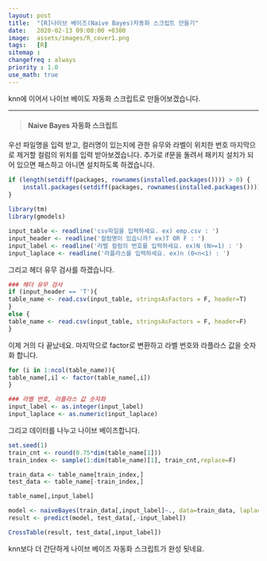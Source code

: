 ```yaml
---
layout: post
title:  "[R]나이브 베이즈(Naive Bayes)자동화 스크립트 만들기"
date:   2020-02-13 09:00:00 +0300
image:  assets/images/R_cover1.png
tags:   [R]
sitemap :
changefreq : always
priority : 1.0
use_math: true
---
```


knn에 이어서 나이브 베이도 자동화 스크립트로 만들어보겠습니다. 

-------

> #### Naive Bayes 자동화 스크립트 

우선 파일명을 입력 받고, 컬러명이 있는지에 관한 유무와 라벨이 위치한 번호 마지막으로 제거할 컬럼의 위치를 입력 받아보겠습니다. 추가로 if문을 돌려서 패키지 설치가 되어 있으면 패스하고 아니면 설치하도록 하겠습니다.

```r
if (length(setdiff(packages, rownames(installed.packages()))) > 0) {
    install.packages(setdiff(packages, rownames(installed.packages())))  
}
    
library(tm)
library(gmodels)

input_table <- readline('csv파일을 입력하세요. ex) emp.csv : ')
input_header <- readline('컬럼명이 있습니까? ex)T OR F : ')
input_label <- readline('라벨 컬럼의 번호를 입력하세요. ex)N (N>=1) : ')
input_laplace <- readline('라플라스를 입력하세요. ex)n (0<n<1) : ')
```

그리고 헤더 유무 검사를 하겠습니다. 

```r
### 해더 유무 검사
if (input_header == 'T'){
table_name <- read.csv(input_table, stringsAsFactors = F, header=T)  
}
else {
table_name <- read.csv(input_table, stringsAsFactors = F, header=F)
}
```

이제 거의 다 끝났네요. 마지막으로 factor로 변환하고 라벨 번호와 라플라스 값을 숫자화 합니다.

```r
for (i in 1:ncol(table_name)){
table_name[,i] <- factor(table_name[,i])
}

### 라벨 번호, 라플라스 값 숫자화
input_label <- as.integer(input_label)
input_laplace <- as.numeric(input_laplace)
```

그리고 데이터를 나누고 나이브 베이즈합니다. 

```r
set.seed(1)
train_cnt <- round(0.75*dim(table_name[1]))
train_index <- sample(1:dim(table_name)[1], train_cnt,replace=F)

train_data <- table_name[train_index,]
test_data <- table_name[-train_index,]

table_name[,input_label]

model <- naiveBayes(train_data[,input_label]~., data=train_data, laplace = input_laplace)
result <- predict(model, test_data[,-input_label])

CrossTable(result, test_data[,input_label])
```

knn보다 더 간단하게 나이브 베이즈 자동화 스크립트가 완성 됫네요. 